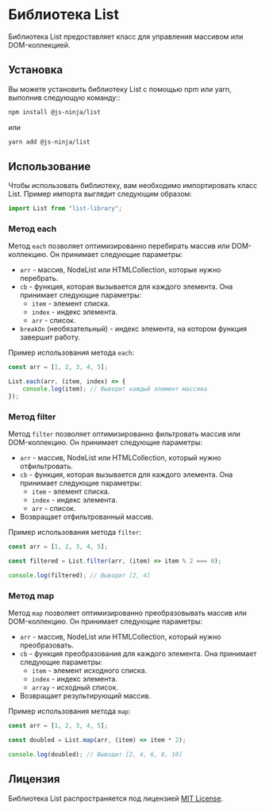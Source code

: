 # Библиотека List

Библиотека List предоставляет класс для управления массивом или DOM-коллекцией.

## Установка

Вы можете установить библиотеку List с помощью npm или yarn, выполнив следующую команду::

```bash
npm install @js-ninja/list
```

или

```bash
yarn add @js-ninja/list
```

## Использование

Чтобы использовать библиотеку, вам необходимо импортировать класс List. Пример импорта выглядит следующим образом:

```javascript
import List from "list-library";
```

### Метод each

Метод `each` позволяет оптимизированно перебирать массив или DOM-коллекцию. Он принимает следующие параметры:

-   `arr` - массив, NodeList или HTMLCollection, которые нужно перебрать.
-   `cb` - функция, которая вызывается для каждого элемента. Она принимает следующие параметры:
    -   `item` - элемент списка.
    -   `index` - индекс элемента.
    -   `arr` - список.
-   `breakOn` (необязательный) - индекс элемента, на котором функция завершит работу.

Пример использования метода `each`:

```javascript
const arr = [1, 2, 3, 4, 5];

List.each(arr, (item, index) => {
    console.log(item); // Выводит каждый элемент массива
});
```

### Метод filter

Метод `filter` позволяет оптимизированно фильтровать массив или DOM-коллекцию. Он принимает следующие параметры:

-   `arr` - массив, NodeList или HTMLCollection, который нужно отфильтровать.
-   `cb` - функция, которая вызывается для каждого элемента. Она принимает следующие параметры:
    -   `item` - элемент списка.
    -   `index` - индекс элемента.
    -   `arr` - список.
-   Возвращает отфильтрованный массив.

Пример использования метода `filter`:

```javascript
const arr = [1, 2, 3, 4, 5];

const filtered = List.filter(arr, (item) => item % 2 === 0);

console.log(filtered); // Выводит [2, 4]
```

### Метод map

Метод `map` позволяет оптимизированно преобразовывать массив или DOM-коллекцию. Он принимает следующие параметры:

-   `arr` - массив, NodeList или HTMLCollection, который нужно преобразовать.
-   `cb` - функция преобразования для каждого элемента. Она принимает следующие параметры:
    -   `item` - элемент исходного списка.
    -   `index` - индекс элемента.
    -   `array` - исходный список.
-   Возвращает результирующий массив.

Пример использования метода `map`:

```javascript
const arr = [1, 2, 3, 4, 5];

const doubled = List.map(arr, (item) => item * 2);

console.log(doubled); // Выводит [2, 4, 6, 8, 10]
```

## Лицензия

Библиотека List распространяется под лицензией [MIT License](/LICENSE).
